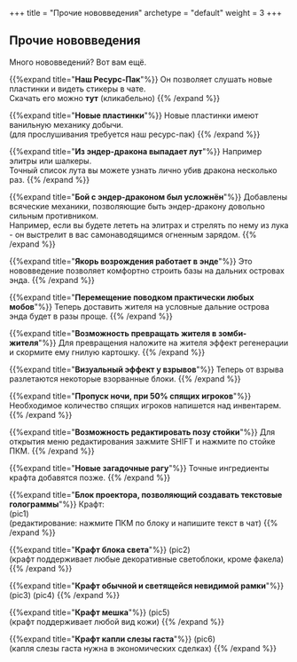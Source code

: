 +++
title = "Прочие нововведения"
archetype = "default"
weight = 3
+++

## Прочие нововведения
<gray>Много нововведений? Вот вам ещё.</gray> 

<hundred-empty-line></hundred-empty-line>

{{%expand title="**Наш Ресурс-Пак**"%}}
Он позволяет слушать новые пластинки и видеть стикеры в чате.\
Скачать его можно **тут** (кликабельно)
{{% /expand %}}

{{%expand title="**Новые пластинки**"%}}
Новые пластинки имеют ванильную механику добычи.\
(для прослушивания требуется наш ресурс-пак)
{{% /expand %}}

{{%expand title="**Из эндер-дракона выпадает лут**"%}}
Например элитры или шалкеры.\
Точный список лута вы можете узнать лично убив дракона несколько раз.
{{% /expand %}}

{{%expand title="**Бой с эндер-драконом был усложнён**"%}}
Добавлены всяческие механики, позволяющие быть эндер-дракону довольно сильным противником.\
Например, если вы будете лететь на элитрах и стрелять по нему из лука - он выстрелит в вас самонаводящимся огненным зарядом.
{{% /expand %}}

{{%expand title="**Якорь возрождения работает в энде**"%}}
Это нововведение позволяет комфортно строить базы на дальних островах энда. 
{{% /expand %}}

{{%expand title="**Перемещение поводком практически любых мобов**"%}}
Теперь доставить жителя на условные дальние острова энда будет в разы проще. 
{{% /expand %}}

{{%expand title="**Возможность превращать жителя в зомби-жителя**"%}}
Для превращения наложите на жителя эффект регенерации и скормите ему гнилую картошку.
{{% /expand %}}

{{%expand title="**Визуальный эффект у взрывов**"%}}
Теперь от взрыва разлетаются некоторые взорванные блоки.
{{% /expand %}}

{{%expand title="**Пропуск ночи, при 50% спящих игроков**"%}}
Необходимое количество спящих игроков напишется над инвентарем.
{{% /expand %}}

{{%expand title="**Возможность редактировать позу стойки**"%}}
Для открытия меню редактирования зажмите SHIFT и нажмите по стойке ПКМ.
{{% /expand %}}

{{%expand title="**Новые загадочные рагу**"%}}
Точные ингредиенты крафта добавятся позже. 
{{% /expand %}}

{{%expand title="**Блок проектора, позволяющий создавать текстовые голограммы**"%}}
Крафт:\
(pic1)\
(редактирование: нажмите ПКМ по блоку и напишите текст в чат)
{{% /expand %}}

{{%expand title="**Крафт блока света**"%}}
(pic2)\
(крафт поддерживает любые декоративные светоблоки, кроме факела)
{{% /expand %}}

{{%expand title="**Крафт обычной и светящейся невидимой рамки**"%}}
(pic3) (pic4)
{{% /expand %}}

{{%expand title="**Крафт мешка**"%}}
(pic5)\
(крафт поддерживает любой вид кожи)
{{% /expand %}}

{{%expand title="**Крафт капли слезы гаста**"%}}
(pic6)\
(капля слезы гаста нужна в экономических сделках)
{{% /expand %}}